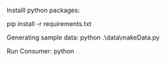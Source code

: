 


Installl python packages:

pip install -r requirements.txt

Generating sample data:
python .\data\makeData.py   

Run Consumer:
python 

